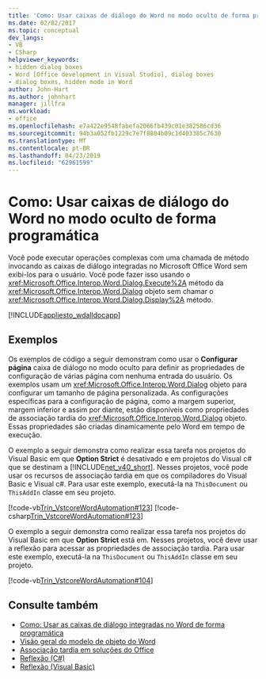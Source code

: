 ```yaml
---
title: 'Como: Usar caixas de diálogo do Word no modo oculto de forma programática'
ms.date: 02/02/2017
ms.topic: conceptual
dev_langs:
- VB
- CSharp
helpviewer_keywords:
- hidden dialog boxes
- Word [Office development in Visual Studio], dialog boxes
- dialog boxes, hidden mode in Word
author: John-Hart
ms.author: johnhart
manager: jillfra
ms.workload:
- office
ms.openlocfilehash: e7a422e9548fabefa2066fb439c01e382586cd36
ms.sourcegitcommit: 94b3a052fb1229c7e7f8804b09c1d403385c7630
ms.translationtype: MT
ms.contentlocale: pt-BR
ms.lasthandoff: 04/23/2019
ms.locfileid: "62961599"
---
```

# <a name="how-to-programmatically-use-word-dialog-boxes-in-hidden-mode"></a>Como: Usar caixas de diálogo do Word no modo oculto de forma programática
  Você pode executar operações complexas com uma chamada de método invocando as caixas de diálogo integradas no Microsoft Office Word sem exibi-los para o usuário. Você pode fazer isso usando o <xref:Microsoft.Office.Interop.Word.Dialog.Execute%2A> método da <xref:Microsoft.Office.Interop.Word.Dialog> objeto sem chamar o <xref:Microsoft.Office.Interop.Word.Dialog.Display%2A> método.

 [!INCLUDE[appliesto_wdalldocapp](../vsto/includes/appliesto-wdalldocapp-md.md)]

## <a name="examples"></a>Exemplos
 Os exemplos de código a seguir demonstram como usar o **Configurar página** caixa de diálogo no modo oculto para definir as propriedades de configuração de várias página com nenhuma entrada do usuário. Os exemplos usam um <xref:Microsoft.Office.Interop.Word.Dialog> objeto para configurar um tamanho de página personalizada. As configurações específicas para a configuração de página, como a margem superior, margem inferior e assim por diante, estão disponíveis como propriedades de associação tardia do <xref:Microsoft.Office.Interop.Word.Dialog> objeto. Essas propriedades são criadas dinamicamente pelo Word em tempo de execução.

 O exemplo a seguir demonstra como realizar essa tarefa nos projetos do Visual Basic em que **Option Strict** é desativado e em projetos do Visual c# que se destinam a [!INCLUDE[net_v40_short](../sharepoint/includes/net-v40-short-md.md)]. Nesses projetos, você pode usar os recursos de associação tardia em que os compiladores do Visual Basic e Visual c#. Para usar este exemplo, executá-la na `ThisDocument` ou `ThisAddIn` classe em seu projeto.

 [!code-vb[Trin_VstcoreWordAutomation#123](../vsto/codesnippet/VisualBasic/Trin_VstcoreWordAutomationVB/ThisDocument.vb#123)]
 [!code-csharp[Trin_VstcoreWordAutomation#123](../vsto/codesnippet/CSharp/Trin_VstcoreWordAutomationCS/ThisDocument.cs#123)]

 O exemplo a seguir demonstra como realizar essa tarefa nos projetos do Visual Basic em que **Option Strict** está em. Nesses projetos, você deve usar a reflexão para acessar as propriedades de associação tardia. Para usar este exemplo, executá-la na `ThisDocument` ou `ThisAddIn` classe em seu projeto.

 [!code-vb[Trin_VstcoreWordAutomation#104](../vsto/codesnippet/VisualBasic/Trin_VstcoreWordAutomationVB/ThisDocument.vb#104)]

## <a name="see-also"></a>Consulte também
- [Como: Usar as caixas de diálogo integradas no Word de forma programática](../vsto/how-to-programmatically-use-built-in-dialog-boxes-in-word.md)
- [Visão geral do modelo de objeto do Word](../vsto/word-object-model-overview.md)
- [Associação tardia em soluções do Office](../vsto/late-binding-in-office-solutions.md)
- [Reflexão (C#)](/dotnet/csharp/programming-guide/concepts/reflection)
- [Reflexão (Visual Basic)](/dotnet/visual-basic/programming-guide/concepts/reflection)
